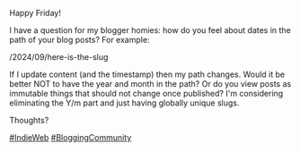 Happy Friday!

I have a question for my blogger homies: how do you feel about dates in the path of your blog posts? For example:

/2024/09/here-is-the-slug

If I update content (and the timestamp) then my path changes. Would it be better NOT to have the year and month in the path? Or do you view posts as immutable things that should not change once published? I'm considering eliminating the Y/m part and just having globally unique slugs.

Thoughts?

[\#<span>IndieWeb</span>](https://social.lol/tags/IndieWeb) [\#<span>BloggingCommunity</span>](https://social.lol/tags/BloggingCommunity)